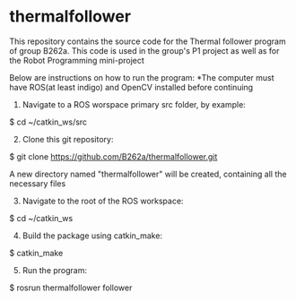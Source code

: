 # thermalfollower
This repository contains the source code for the Thermal follower program of group B262a.
This code is used in the group's P1 project as well as for the Robot Programming mini-project

Below are instructions on how to run the program: 
*The computer must have ROS(at least indigo) and OpenCV installed before continuing

1. Navigate to a ROS worspace primary src folder, by example: 

  $ cd ~/catkin_ws/src

2. Clone this git repository: 

  $ git clone https://github.com/B262a/thermalfollower.git

  A new directory named "thermalfollower" will be created, containing all the necessary files

3. Navigate to the root of the ROS workspace: 

  $ cd ~/catkin_ws 

4. Build the package using catkin_make: 

  $ catkin_make
  
5. Run the program: 

  $ rosrun thermalfollower follower
